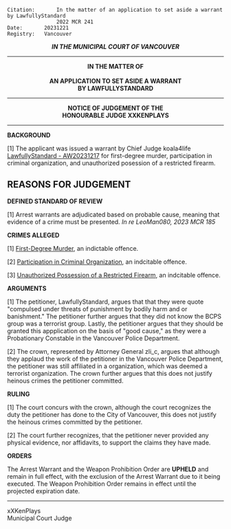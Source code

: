 	Citation:       In the matter of an application to set aside a warrant by LawfullyStandard
                	2022 MCR 241
	Date:		20231221
	Registry:	Vancouver

<p align="center"><b><i>IN THE MUNICIPAL COURT OF VANCOUVER</b></i>

---

<p align="center"><b>
				IN THE MATTER OF
<br><br>			AN APPLICATION TO SET ASIDE A WARRANT
<br>                            BY LAWFULLYSTANDARD
<br>				

---

<p align="center">		
				NOTICE OF JUDGEMENT OF THE
<br>				HONOURABLE JUDGE XXKENPLAYS

</b>
	
---

**BACKGROUND**

[1] The applicant was issued a warrant by Chief Judge  koala4Iife [LawfullyStandard - AW20231217](https://trello.com/c/OwiFK5oX/903-lawfullystandard-aw20231217) for first-degree murder, participation in criminal organization, and unauthorized posession of a restricted firearm. 

## **REASONS FOR JUDGEMENT**

**DEFINED STANDARD OF REVIEW**

[1] Arrest warrants are adjudicated based on probable cause, meaning that evidence of a crime must be presented. *In re LeoMan080, 2023 MCR 185*

**CRIMES ALLEGED**

[1] [First-Degree Murder](https://trello.com/c/VeS0gbHS/53-first-degree-murder), an indictable offence.

[2] [Participation in Criminal Organization](https://trello.com/c/N0O2thsH/110-participation-in-criminal-organization), an indcitable offence.

[3] [Unauthorized Possession of a Restricted Firearm](https://trello.com/c/UKyBQdSS/16-unauthorized-possession-of-a-restricted-firearm), an indcitable offence.

**ARGUMENTS**

[1] The petitioner, LawfullyStandard, argues that that they were quote "compulsed under threats of punishment by bodily harm and or banishment." The petitioner further argues that they did not know the BCPS group was a terrorist group. Lastly, the petitioner argues that they should be granted this appplication on the basis of "good cause," as they were a Probationary Constable in the Vancouver Police Department.

[2] The crown, represented by Attorney General zli_c, argues that although they applaud the work of the petitioner in the Vancouver Police Department, the petitioner was still affiliated in a organization, which was deemed a terrorist organization. The crown further argues that this does not justify heinous crimes the petitioner committed.

**RULING**

[1] The court concurs with the crown, although the court recognizes the duty the petitioner has done to the City of Vancouver, this does not justify the heinous crimes committed by the petitioner.

[2] The court further recognizes, that the petitioner never provided any physical evidence, nor affidavits, to support the claims they have made.

**ORDERS**

The Arrest Warrant and the Weapon Prohibition Order are **UPHELD** and remain in full effect, with the exclusion of the Arrest Warrant due to it being executed. The Weapon Prohibition Order remains in effect until the projected expiration date.

---

xXKenPlays	<br>
Municipal Court Judge
